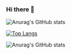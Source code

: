 ### Hi there 👋

![Anurag's GitHub stats](https://github-readme-stats.vercel.app/api?username=bibhukiju&show_icons=true&theme=dark)  


[![Top Langs](https://github-readme-stats.vercel.app/api/top-langs/?username=bibhukiju&langs_count=8)](https://github.com/anuraghazra/github-readme-stats)



![Anurag's GitHub stats](https://github-readme-stats.vercel.app/api?username=anuraghazra&show_icons=true)
